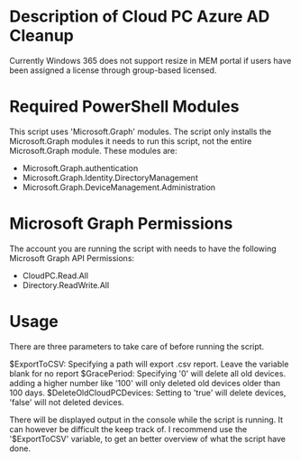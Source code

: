 # Description of Cloud PC Azure AD Cleanup
Currently Windows 365 does not support resize in MEM portal if users have been assigned a license through group-based licensed.


# Required PowerShell Modules

This script uses 'Microsoft.Graph' modules. The script only installs the Microsoft.Graph modules it needs to run this script, not the entire Microsoft.Graph module. These modules are:

- Microsoft.Graph.authentication 
- Microsoft.Graph.Identity.DirectoryManagement
- Microsoft.Graph.DeviceManagement.Administration


# Microsoft Graph Permissions

The account you are running the script with needs to have the following Microsoft Graph API Permissions:

- CloudPC.Read.All
- Directory.ReadWrite.All


# Usage
There are three parameters to take care of before running the script.

$ExportToCSV: Specifying a path will export .csv report. Leave the variable blank for no report
$GracePeriod: Specifying '0' will delete all old devices. adding a higher number like '100' will only deleted old devices older than 100 days.
$DeleteOldCloudPCDevices: Setting to 'true' will delete devices, 'false' will not deleted devices.

There will be displayed output in the console while the script is running. It can however be difficult the keep track of.
I recommend use the '$ExportToCSV' variable, to get an better overview of what the script have done. 